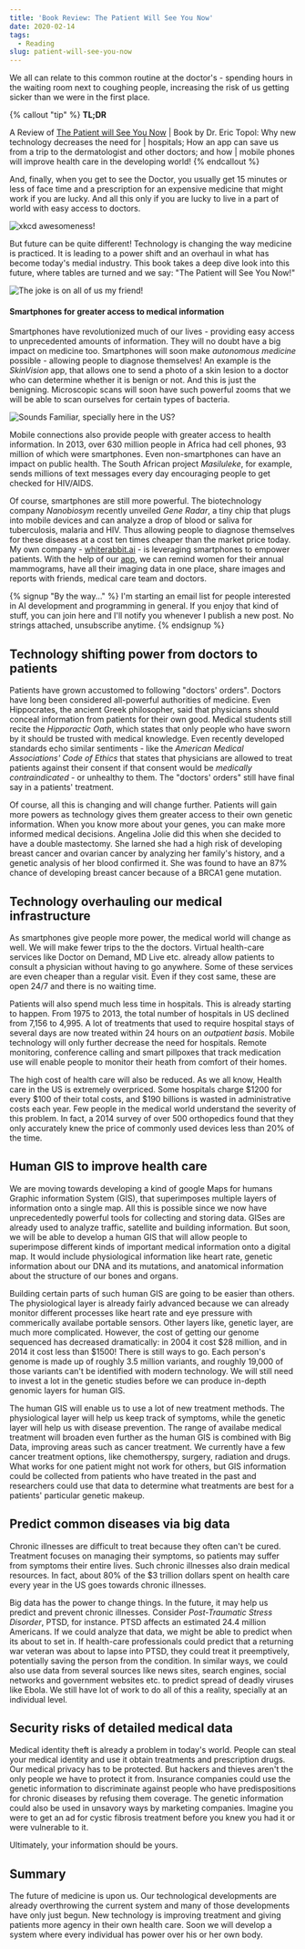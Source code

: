 ```yaml
---
title: 'Book Review: The Patient Will See You Now'
date: 2020-02-14
tags:
  - Reading
slug: patient-will-see-you-now
---
```


We all can relate to this common routine at the doctor's - spending hours in the waiting room next
to coughing people, increasing the risk of us getting sicker than we were in the first place.

<!-- more -->

{% callout "tip" %}
**TL;DR**

A Review of [The Patient will See You Now](https://www.amazon.com/Patient-Will-See-You-Now/dp/0465040020) |
Book by Dr. Eric Topol: Why new technology decreases the need for | hospitals; How an app can
save us from a trip to the dermatologist and other doctors; and how | mobile phones will improve
health care in the developing world!
{% endcallout %}

And, finally, when you get to see the Doctor, you usually get 15 minutes or less of face time and a
prescription for an expensive medicine that might work if you are lucky. And all this only if you
are lucky to live in a part of world with easy access to doctors.

![xkcd awesomeness!](https://imgs.xkcd.com/comics/doctor_visit.png)

But future can be quite different! Technology is changing the way medicine is practiced. It is
leading to a power shift and an overhaul in what has become today's medial industry. This book
takes a deep dive look into this future, where tables are turned and we say: "The Patient will See
You Now!"

![The joke is on all of us my friend!](https://pbs.twimg.com/media/EQbAMUxUYAAvXec?format=jpg&name=small)

#### Smartphones for greater access to medical information

Smartphones have revolutionized much of our lives - providing easy access to unprecedented amounts
of information. They will no doubt have a big impact on medicine too. Smartphones will soon make
_autonomous medicine_ possible - allowing people to diagnose themselves! An example is the
_SkinVision_ app, that allows one to send a photo of a skin lesion to a doctor who can determine
whether it is benign or not. And this is just the benigning. Microscopic scans will soon have such
powerful zooms that we will be able to scan ourselves for certain types of bacteria.

![Sounds Familiar, specially here in the US?](https://pbs.twimg.com/media/EQa_8yyUwAIHl-2?format=jpg&name=small)

Mobile connections also provide people with greater access to health information. In 2013, over 630
million people in Africa had cell phones, 93 million of which were smartphones. Even
non-smartphones can have an impact on public health. The South African project _Masiluleke_, for
example, sends millions of text messages every day encouraging people to get checked for HIV/AIDS.

Of course, smartphones are still more powerful. The biotechnology company _Nanobiosym_ recently
unveiled _Gene Radar_, a tiny chip that plugs into mobile devices and can analyze a drop of blood
or saliva for tuberculosis, malaria and HIV. Thus allowing people to diagnose themselves for these
diseases at a cost ten times cheaper than the market price today. My own company -
[whiterabbit.ai](https://whiterabbit.ai/) - is leveraging smartphones to empower patients. With the
help of our [app](https://apps.apple.com/us/app/whiterabbit-app/id1459556883), we can remind women
for their annual mammograms, have all their imaging data in one place, share images and reports
with friends, medical care team and doctors.

{% signup "By the way..." %}
I'm starting an email list for people interested in AI development and programming in general.
If you enjoy that kind of stuff, you can join here and I'll notify you whenever I publish a new post.
No strings attached, unsubscribe anytime.
{% endsignup %}

## Technology shifting power from doctors to patients

Patients have grown accustomed to following "doctors' orders". Doctors have long been considered
all-powerful authorities of medicine. Even Hippocrates, the ancient Greek philosopher, said that
physicians should conceal information from patients for their own good. Medical students still
recite the _Hipporactic Oath_, which states that only people who have sworn by it should be trusted
with medical knowledge. Even recently developed standards echo similar sentiments - like the
_American Medical Associations' Code of Ethics_ that states that physicians are allowed to treat
patients against their consent if that consent would be _medically contraindicated_ - or unhealthy
to them. The "doctors' orders" still have final say in a patients' treatment.

Of course, all this is changing and will change further. Patients will gain more powers as
technology gives them greater access to their own genetic information. When you know more about
your genes, you can make more informed medical decisions. Angelina Jolie did this when she decided
to have a double mastectomy. She larned she had a high risk of developing breast cancer and ovarian
cancer by analyzing her family's history, and a genetic analysis of her blood confirmed it. She was
found to have an 87% chance of developing breast cancer because of a BRCA1 gene mutation.

## Technology overhauling our medical infrastructure

As smartphones give people more power, the medical world will change as well. We will make fewer
trips to the the doctors. Virtual health-care services like Doctor on Demand, MD Live etc. already
allow patients to consult a physician without having to go anywhere. Some of these services are
even cheaper than a regular visit. Even if they cost same, these are open 24/7 and there is no
waiting time.

Patients will also spend much less time in hospitals. This is already starting to happen. From 1975
to 2013, the total number of hospitals in US declined from 7,156 to 4,995. A lot of treatments that
used to require hospital stays of several days are now treated within 24 hours on an _outpatient
basis_. Mobile technology will only further decrease the need for hospitals. Remote monitoring,
conference calling and smart pillpoxes that track medication use will enable people to monitor
their heath from comfort of their homes.

The high cost of health care will also be reduced. As we all know, Health care in the US is
extremely overpriced. Some hospitals charge \$1200 for every \$100 of their total costs, and \$190
billions is wasted in administrative costs each year. Few people in the medical world understand
the severity of this problem. In fact, a 2014 survey of over 500 orthopedics found that they only
accurately knew the price of commonly used devices less than 20% of the time.

## Human GIS to improve health care

We are moving towards developing a kind of google Maps for humans Graphic information System (GIS),
that superimposes multiple layers of information onto a single map. All this is possible since we
now have unprecedentedly powerful tools for collecting and storing data. GISes are already used to
analyze traffic, satellite and building information. But soon, we will be able to develop a human
GIS that will allow people to superimpose different kinds of important medical information onto a
digital map. It would include physiological information like heart rate, genetic information about
our DNA and its mutations, and anatomical information about the structure of our bones and organs.

Building certain parts of such human GIS are going to be easier than others. The physiological
layer is already fairly advanced because we can already monitor different processes like heart rate
and eye pressure with commerically availabe portable sensors. Other layers like, genetic layer, are
much more complicated. However, the cost of getting our genome sequenced has decreased
dramatically: in 2004 it cost \$28 million, and in 2014 it cost less than \$1500! There is still
ways to go. Each person's genome is made up of roughly 3.5 million variants, and roughly 19,000 of
those variants can't be identified with modern technology. We will still need to invest a lot in
the genetic studies before we can produce in-depth genomic layers for human GIS.

The human GIS will enable us to use a lot of new treatment methods. The physiological layer will
help us keep track of symptoms, while the genetic layer will help us with disease prevention. The
range of availabe medical treatment will broaden even further as the human GIS is combined with Big
Data, improving areas such as cancer treatment. We currently have a few cancer treatment options,
like chemotherspy, surgery, radiation and drugs. What works for one patient might not work for
others, but GIS information could be collected from patients who have treated in the past and
researchers could use that data to determine what treatments are best for a patients' particular
genetic makeup.

## Predict common diseases via big data

Chronic illnesses are difficult to treat because they often can't be cured. Treatment focuses on
managing their symptoms, so patients may suffer from symptoms their entire lives. Such chronic
illnesses also drain medical resources. In fact, about 80% of the \$3 trillion dollars spent on
health care every year in the US goes towards chronic illnesses.

Big data has the power to change things. In the future, it may help us predict and prevent chronic
illnesses. Consider _Post-Traumatic Stress Disorder_, PTSD, for instance. PTSD affects an estimated
24.4 million Americans. If we could analyze that data, we might be able to predict when its about
to set in. If health-care professionals could predict that a returning war veteran was about to
lapse into PTSD, they could treat it preemptively, potentially saving the person from the
condition. In similar ways, we could also use data from several sources like news sites, search
engines, social networks and government websites etc. to predict spread of deadly viruses like
Ebola. We still have lot of work to do all of this a reality, specially at an individual level.

## Security risks of detailed medical data

Medical identity theft is already a problem in today's world. People can steal your medical
identity and use it obtain treatments and prescription drugs. Our medical privacy has to be
protected. But hackers and thieves aren't the only people we have to protect it from. Insurance
companies could use the genetic information to discriminate against people who have predispositions
for chronic diseases by refusing them coverage. The genetic information could also be used in
unsavory ways by marketing companies. Imagine you were to get an ad for cystic fibrosis treatment
before you knew you had it or were vulnerable to it.

Ultimately, your information should be yours.

## Summary

The future of medicine is upon us. Our technological developments are already overthrowing the
current system and many of those developments have only just begun. New technology is improving
treatment and giving patients more agency in their own health care. Soon we will develop a system
where every individual has power over his or her own body.
